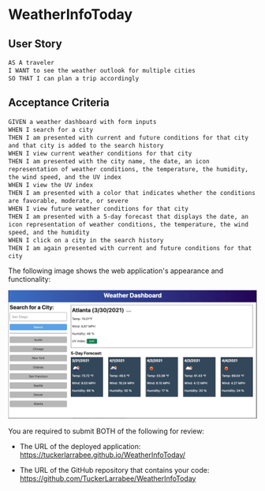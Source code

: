 # WeatherInfoToday

## User Story

```
AS A traveler
I WANT to see the weather outlook for multiple cities
SO THAT I can plan a trip accordingly
```

## Acceptance Criteria

```
GIVEN a weather dashboard with form inputs
WHEN I search for a city
THEN I am presented with current and future conditions for that city and that city is added to the search history
WHEN I view current weather conditions for that city
THEN I am presented with the city name, the date, an icon representation of weather conditions, the temperature, the humidity, the wind speed, and the UV index
WHEN I view the UV index
THEN I am presented with a color that indicates whether the conditions are favorable, moderate, or severe
WHEN I view future weather conditions for that city
THEN I am presented with a 5-day forecast that displays the date, an icon representation of weather conditions, the temperature, the wind speed, and the humidity
WHEN I click on a city in the search history
THEN I am again presented with current and future conditions for that city
```

The following image shows the web application's appearance and functionality:

![Mockup](./assets/mockup.png)

You are required to submit BOTH of the following for review:

- The URL of the deployed application: https://tuckerlarrabee.github.io/WeatherInfoToday/

- The URL of the GitHub repository that contains your code: https://github.com/TuckerLarrabee/WeatherInfoToday